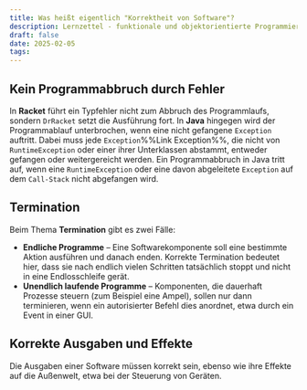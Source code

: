```yaml
---
title: Was heißt eigentlich "Korrektheit von Software"?
description: Lernzettel - funktionale und objektorientierte Programmierung
draft: false
date: 2025-02-05
tags:
---
```

## Kein Programmabbruch durch Fehler
In **Racket** führt ein Typfehler nicht zum Abbruch des Programmlaufs, sondern `DrRacket` setzt die Ausführung fort. In **Java** hingegen wird der Programmablauf unterbrochen, wenn eine nicht gefangene `Exception` auftritt. Dabei muss jede `Exception`%%Link Exception%%, die nicht von `RuntimeException` oder einer ihrer Unterklassen abstammt, entweder gefangen oder weitergereicht werden. Ein Programmabbruch in Java tritt auf, wenn eine `RuntimeException` oder eine davon abgeleitete `Exception` auf dem `Call-Stack` nicht abgefangen wird.
## Termination
Beim Thema **Termination** gibt es zwei Fälle:
- **Endliche Programme** – Eine Softwarekomponente soll eine bestimmte Aktion ausführen und danach enden. Korrekte Termination bedeutet hier, dass sie nach endlich vielen Schritten tatsächlich stoppt und nicht in eine Endlosschleife gerät.
- **Unendlich laufende Programme** – Komponenten, die dauerhaft Prozesse steuern (zum Beispiel eine Ampel), sollen nur dann terminieren, wenn ein autorisierter Befehl dies anordnet, etwa durch ein Event in einer GUI.
## Korrekte Ausgaben und Effekte
Die Ausgaben einer Software müssen korrekt sein, ebenso wie ihre Effekte auf die Außenwelt, etwa bei der Steuerung von Geräten.
